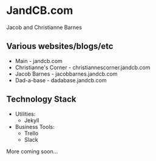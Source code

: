 # JandCB.com 
Jacob and Christianne Barnes

## Various websites/blogs/etc 

* Main - jandcb.com
* Christianne's Corner - christiannescorner.jandcb.com
* Jacob Barnes - jacobbarnes.jandcb.com
* Dad-a-base - dadabase.jandcb.com

## Technology Stack
* Utilities:
  * Jekyll
* Business Tools:
  * Trello
  * Slack

More coming soon...
